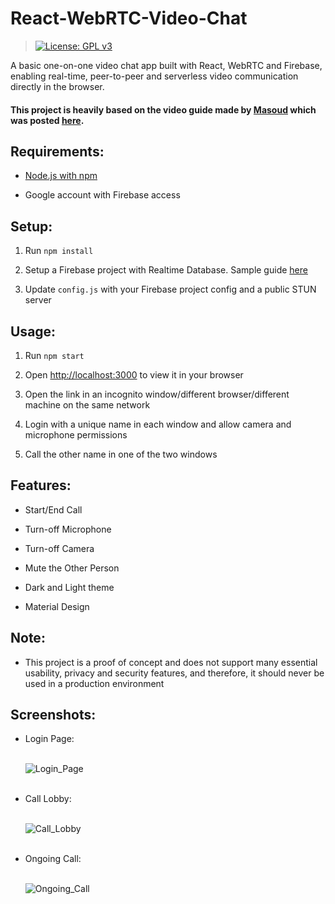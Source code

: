 # React-WebRTC-Video-Chat

> [![License: GPL v3](https://img.shields.io/badge/License-GPLv3-blue.svg)](https://www.gnu.org/licenses/gpl-3.0)

A basic one-on-one video chat app built with React, WebRTC and Firebase,
enabling real-time, peer-to-peer and serverless video communication directly in the browser.

#### This project is heavily based on the video guide made by [Masoud](https://www.youtube.com/@ReactWithMasoud) which was posted [here](https://www.youtube.com/watch?v=-d45WHNU9J4&t=3153s&ab_channel=ReactwithMasoud).

## Requirements:

- [Node.js with npm](https://nodejs.org/en/download/)

- Google account with Firebase access

## Setup:

1. Run `npm install`

2. Setup a Firebase project with Realtime Database.
   Sample guide [here](https://grotoned.medium.com/tutorial-using-firebase-as-a-realtime-database-with-react-2a3a24c1df91)

3. Update `config.js` with your Firebase project config and a public STUN server

## Usage:

1. Run `npm start`

2. Open [http://localhost:3000](http://localhost:3000) to view it in your browser

3. Open the link in an incognito window/different browser/different machine on the same network

4. Login with a unique name in each window and allow camera and microphone permissions

5. Call the other name in one of the two windows

## Features:

- Start/End Call

- Turn-off Microphone

- Turn-off Camera

- Mute the Other Person

- Dark and Light theme

- Material Design

## Note:

- This project is a proof of concept and does not support many essential usability, privacy and security features, and 
 therefore, it should never be used in a production environment

## Screenshots:

- Login Page:

  <br>![Login_Page](https://i.imgur.com/i7YiGGq.png) <br><br>

- Call Lobby:

  <br>![Call_Lobby](https://i.imgur.com/xpmpBis.png) <br><br>

- Ongoing Call:

  <br>![Ongoing_Call](https://i.imgur.com/G748P8A.png) <br><br>
